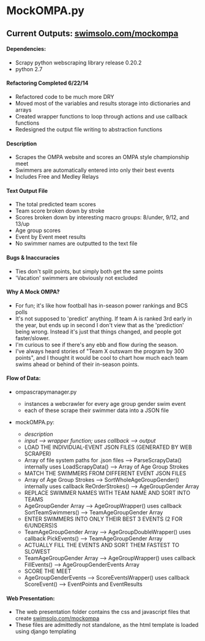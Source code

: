 # MockOMPA.py

## Current Outputs: [swimsolo.com/mockompa](http://www.swimsolo.com/mockompa, "swimsolo.com/mockompa")

#### Dependencies:
* Scrapy python webscraping library release 0.20.2
* python 2.7

#### Refactoring Completed 6/22/14
* Refactored code to be much more DRY
* Moved most of the variables and results storage into dictionaries and arrays
* Created wrapper functions to loop through actions and use callback functions
* Redesigned the output file writing to abstraction functions

#### Description
* Scrapes the OMPA website and scores an OMPA style championship meet
* Swimmers are automatically entered into only their best events
* Includes Free and Medley Relays

#### Text Output File
* The total predicted team scores
* Team score broken down by stroke
* Scores broken down by interesting macro groups: 8/under, 9/12, and 13/up
* Age group scores
* Event by Event meet results
* No swimmer names are outputted to the text file

#### Bugs & Inaccuracies
* Ties don't split points, but simply both get the same points
* 'Vacation' swimmers are obviously not excluded

#### Why A Mock OMPA?
* For fun; it's like how football has in-season power rankings and BCS polls
* It's not supposed to 'predict' anything. If team A is ranked 3rd early in the year, but ends up in second I don't view that as the 'prediction' being wrong. Instead it's just that things changed, and people got faster/slower.
* I'm curious to see if there's any ebb and flow during the season.
* I've always heard stories of "Team X outswam the program by 300 points", and I thought it would be cool to chart how much each team swims ahead or behind of their in-season points.

#### Flow of Data:
* ompascrapymanager.py
  * instances a webcrawler for every age group gender swim event
  * each of these scrape their swimmer data into a JSON file

* mockOMPA.py:
  * _description_
  * _input --> wrapper function; uses callback --> output_
  * LOAD THE INDIVIDUAL-EVENT JSON FILES (GENERATED BY WEB SCRAPER)
  * Array of file system paths for .json files --> ParseScrapyData() internally uses LoadScrapyData() --> Array of Age Group Strokes
  * MATCH THE SWIMMERS FROM DIFFERENT EVENT JSON FILES 
  * Array of Age Group Strokes --> SortWholeAgeGroupGender() internally uses callback ReOrderStrokes() --> AgeGroupGender Array
  * REPLACE SWIMMER NAMES WITH TEAM NAME AND SORT INTO TEAMS
  * AgeGroupGender Array --> AgeGroupWrapper() uses callback SortTeamSwimmers() --> TeamAgeGroupGender Array
  * ENTER SWIMMERS INTO ONLY THEIR BEST 3 EVENTS (2 FOR 6/UNDERS)S
  * TeamAgeGroupGender Array --> AgeGroupDoubleWrapper() uses callback PickEvents() --> TeamAgeGroupGender Array
  * ACTUALLY FILL THE EVENTS AND SORT THEM FASTEST TO SLOWEST
  * TeamAgeGroupGender Array --> AgeGroupWrapper() uses callback FillEvents() --> AgeGroupGenderEvents Array
  * SCORE THE MEET
  * AgeGroupGenderEvents --> ScoreEventsWrapper() uses callback ScoreEvent() --> EventPoints and EventResults

#### Web Presentation:
* The web presentation folder contains the css and javascript files that create [swimsolo.com/mockompa](http://www.swimsolo.com/mockompa, "swimsolo.com/mockompa")
* These files are admittedly not standalone, as the html template is loaded using django templating